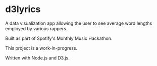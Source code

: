 # d3lyrics

A data visualization app allowing the user to see average word lengths employed by various rappers.

Built as part of Spotify's Monthly Music Hackathon.

This project is a work-in-progress. 

Written with Node.js and D3.js.
